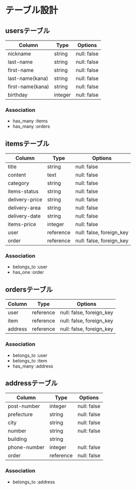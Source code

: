 # テーブル設計

## usersテーブル

| Column             | Type    | Options      |
| ------------------ | ------- | ------------ |
| nickname           | string  | null: false  |
| last-name          | string  | null: false  |
| first-name         | string  | null: false  |
| last-name(kana)    | string  | null: false  |
| first-name(kana)   | string  | null: false  |
| birthday           | integer | null: false  |


### Association

- has_many :items
- has_many :orders



## itemsテーブル

| Column             | Type      | Options      |
| ------------------ | --------- | ------------ |
| title              | string    | null: false  |
| content            | text      | null: false  |
| category           | string    | null: false  |
| items-status       | string    | null: false  |
| delivery-price     | string    | null: false  |
| delivery-area      | string    | null: false  |
| delivery-date      | string    | null: false  |
| items-price        | integer   | null: false  |
| user               | reference | null: false, foreign_key |
| order              | reference | null: false, foreign_key |


### Association

- belongs_to :user
- has_one :order



## ordersテーブル

| Column             | Type      | Options      |
| ------------------ | --------- | ------------ |
| user               | reference | null: false, foreign_key |
| item               | reference | null: false, foreign_key |
| address            | reference | null: false, foreign_key |


### Association

- belongs_to :user
- belongs_to :item
- has_many :address



## addressテーブル

| Column             | Type      | Options      |
| ------------------ | --------- | ------------ |
| post-number        | integer   | null: false  |
| prefecture         | string    | null: false  |
| city               | string    | null: false  |
| number             | string    | null: false  |
| building           | string    |              |
| phone-number       | integer   | null: false  |
| order              | reference | null: false  |


### Association

- belongs_to :address